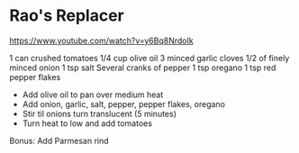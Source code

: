 # Rao's Replacer

https://www.youtube.com/watch?v=y6Bq8NrdoIk

1 can crushed tomatoes
1/4 cup olive oil
3 minced garlic cloves
1/2 of finely minced onion
1 tsp salt
Several cranks of pepper
1 tsp oregano
1 tsp red pepper flakes

* Add olive oil to pan over medium heat
* Add onion, garlic, salt, pepper, pepper flakes, oregano
* Stir til onions turn translucent (5 minutes)
* Turn heat to low and add tomatoes

Bonus:
Add Parmesan rind

